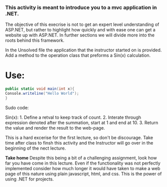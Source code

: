 ### This activity is meant to introduce you to a mvc application in .NET.
The objective of this execrise is not to get an expert level understanding of ASP.NET, but rather to highlight how quickly and with ease
one can get a website up with ASP.NET. In further sections we will divide more into the roots behind this framework.


In the Unsolved file the application that the instructor started on is provided. Add a method to the operation class that preforms a Sin(x)
calculation.

# **Use:**

 ```c#
 public static void main(int x){
 Console.writeline("Hello World");
 }

 ```

Sudo code:
  
  Sin(x):
    1. Define a retval to keep track of count.
    2. Interate through expression denoted after the summation, start at 1 and end at 10.
    3. Return the value and render the result to the web-page.
    
    
  This is a hard excerise for the first lecture, so don't be discourage. Take time after class to finsh this activity and the Instructor will go
  over in the beginning of the nect lecture.
  
  **Take home**
  Despite this being a bit of a challenging assignment, look how far you have come in this lecture. Even if the functionality was not perfectly 
  implemented consider how much longer it would have taken to make a web page of this nature using plain javascript, html, and css. This is the power
  of using .NET for projects. 
